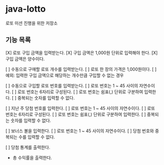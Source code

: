 # java-lotto
로또 미션 진행을 위한 저장소

## 기능 목록

[X] 로또 구입 금액을 입력받는다.
    [X] 구입 금액은 1,000원 단위로 입력해야 한다.
    [X] 구입 금액은 양수이다.

[ ] 수동으로 구매할 로또 개수를 입력받는다.
    [ ] 로또 한 장의 가격은 1,000원이다.
    [ ] 예외: 입력한 구입 금액으로 해당하는 개수만큼 구입할 수 없는 경우

[ ] 수동으로 구입할 로또 번호를 입력받는다.
    [ ] 로또 번호는 1 ~ 45 사이의 자연수이다.
    [ ] 로또 번호는 6자리로 구성된다.
    [ ] 로또 번호는 쉼표(,) 단위로 구분하여 입력한다.
    [ ] 중복되는 숫자를 입력할 수 없다.

[ ] 지난 주 당첨 번호를 입력한다.
    [ ] 로또 번호는 1 ~ 45 사이의 자연수이다.
    [ ] 로또 번호는 6자리로 구성된다.
    [ ] 로또 번호는 쉼표(,) 단위로 구분하여 입력한다.
    [ ] 중복되는 숫자를 입력할 수 없다.

[ ] 보너스 볼을 입력한다.
    [ ] 로또 번호는 1 ~ 45 사이의 자연수이다.
    [ ] 당첨 번호와 중복되는 수를 입력할 수 없다.
       
[ ] 당첨 통계를 출력한다.

* 총 수익률을 출력한다.